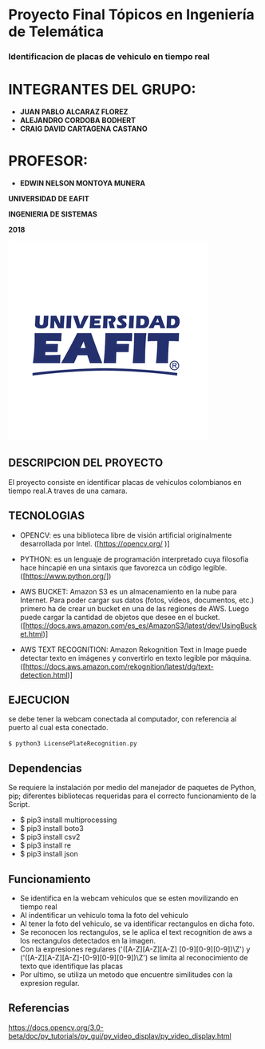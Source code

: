# Proyecto Final Tópicos en Ingeniería de Telemática 
   ### Identificacion de placas de vehiculo en tiempo real
  
  # INTEGRANTES DEL GRUPO:
- **JUAN PABLO ALCARAZ FLOREZ**
- **ALEJANDRO CORDOBA BODHERT**
- **CRAIG DAVID CARTAGENA CASTANO**

# PROFESOR:
- **EDWIN NELSON MONTOYA MUNERA**



**UNIVERSIDAD DE EAFIT**

**INGENIERIA DE SISTEMAS**

**2018**

![Eafit Logo](eafit.png)



  ## DESCRIPCION DEL PROYECTO
  El proyecto consiste en identificar placas de vehiculos colombianos en tiempo real.A traves de una camara.

  ## TECNOLOGIAS

   - OPENCV: es una biblioteca libre de visión artificial originalmente desarrollada por Intel.   ([https://opencv.org/ )]
   
   - PYTHON: es un lenguaje de programación interpretado cuya filosofía hace hincapié en una sintaxis que favorezca un código legible.  ([https://www.python.org/])
   
   - AWS BUCKET: Amazon S3 es un almacenamiento en la nube para Internet. Para poder cargar sus datos (fotos, vídeos, documentos, etc.) primero ha de crear un bucket en una de las regiones de AWS. Luego puede cargar la cantidad de objetos que desee en el bucket.   ([https://docs.aws.amazon.com/es_es/AmazonS3/latest/dev/UsingBucket.html)]
   
   - AWS TEXT RECOGNITION: Amazon Rekognition Text in Image puede detectar texto en imágenes y convertirlo en texto legible por máquina.  ([https://docs.aws.amazon.com/rekognition/latest/dg/text-detection.html)]
   
   ## EJECUCION
   
   se debe tener la webcam conectada al computador, con referencia al puerto al cual esta conectado.
   

  ``` $ python3 LicensePlateRecognition.py  ```


   ## Dependencias

   Se requiere la instalación por medio del manejador de paquetes de Python, pip; diferentes bibliotecas requeridas para el correcto funcionamiento de la Script.
   
   - $ pip3 install multiprocessing
   - $ pip3 install boto3
   - $ pip3 install csv2
   - $ pip3 install re
   - $ pip3 install json

   ## Funcionamiento
   
   - Se identifica en la webcam vehiculos que se esten movilizando en tiempo real
   - Al indentificar un vehiculo toma la foto del vehiculo
   - Al tener la foto del vehiculo, se va identificar rectangulos en dicha foto.
   - Se reconocen los rectangulos, se le aplica el text recognition de aws a los rectangulos detectados en la imagen.
   - Con la expresiones regulares ('([A-Z][A-Z][A-Z] [0-9][0-9][0-9])\Z') y ('([A-Z][A-Z][A-Z]-[0-9][0-9][0-9])\Z') se limita al reconocimiento de texto que identifique las placas
   - Por ultimo, se utiliza un metodo que encuentre similitudes con la expresion regular.

   
## Referencias

https://docs.opencv.org/3.0-beta/doc/py_tutorials/py_gui/py_video_display/py_video_display.html
